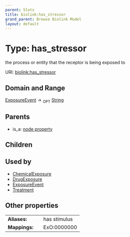 ```yaml
---
parent: Slots
title: biolink:has_stressor
grand_parent: Browse Biolink Model
layout: default
---
```


# Type: has_stressor


the process or entity that the receptor is being exposed to

URI: [biolink:has_stressor](https://w3id.org/biolink/vocab/has_stressor)

## Domain and Range

[ExposureEvent](ExposureEvent.md) ->  <sub>OPT</sub> [String](types/String.md)

## Parents

 *  is_a: [node property](node_property.md)

## Children


## Used by

 * [ChemicalExposure](ChemicalExposure.md)
 * [DrugExposure](DrugExposure.md)
 * [ExposureEvent](ExposureEvent.md)
 * [Treatment](Treatment.md)

## Other properties

|  |  |  |
| --- | --- | --- |
| **Aliases:** | | has stimulus |
| **Mappings:** | | ExO:0000000 |

